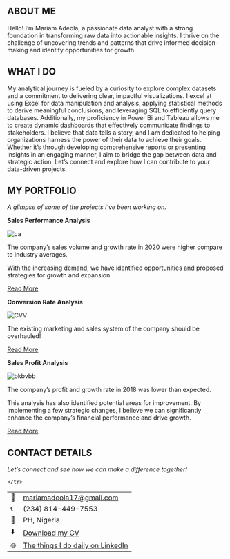 ## ABOUT ME

Hello! I’m Mariam Adeola, a passionate data analyst with a strong foundation in transforming raw data into actionable insights. I thrive on the challenge of uncovering trends and patterns that drive informed decision-making  and identify opportunities for growth.

<!--Mention your top/relevant skills here - core and soft skills-->
## WHAT I DO

My analytical journey is fueled by a curiosity to explore complex datasets and a commitment to delivering clear, impactful visualizations. I excel at using Excel for data manipulation and analysis, applying statistical methods to derive meaningful conclusions, and leveraging SQL to efficiently query databases. Additionally, my proficiency in Power Bi and Tableau allows me to create dynamic dashboards that effectively communicate findings to stakeholders.
I believe that data tells a story, and I am dedicated to helping organizations harness the power of their data to achieve their goals. Whether it’s through developing comprehensive reports or presenting insights in an engaging manner, I aim to bridge the gap between data and strategic action.
Let’s connect and explore how I can contribute to your data-driven projects.


<!--Section 2: List 3-4 key projects-->
## MY PORTFOLIO 

*A glimpse of some of the projects I've been working on.*

**Sales Performance Analysis**

![ca](https://github.com/user-attachments/assets/d418cbb9-85ee-4da2-9db4-86c5cac07a2c)

The company’s sales volume and growth rate in 2020 were higher compare to industry averages.

With the increasing demand, we have identified opportunities and proposed strategies for growth and expansion 

[Read More](assets/Beyond-car-analysis-report.pdf) 

**Conversion Rate Analysis**

![CVV](https://github.com/user-attachments/assets/56599a46-8ac0-44ec-b0e5-ba91b63c4d19)

The existing marketing and sales system of the company should be overhauled!

[Read More](assets/Conversion-rate-analysis-report.pdf)   

**Sales Profit Analysis**

![bkbvbb](https://github.com/user-attachments/assets/f6d50baf-803a-4a37-89d6-53e16d8e3272)

The company’s profit and growth rate in 2018 was lower than expected.

This analysis has also identified potential areas for improvement. By implementing a few strategic changes, I believe we can significantly enhance the company’s financial performance and drive growth. 

[Read More](assets/Ashka-store-sale.pdf)


## CONTACT DETAILS

*Let’s connect and see how we can make a difference together!*
<table>
  <tbody>
    <tr>
      <td>📧</td>
      <td><a href="mailto: mariamadeola17@gmail.com">mariamadeola17@gmail.com</a></td>
    </tr>
    <tr>
      <td>📞</td>
      <td>(234) 814-449-7553</td>
    </tr>
    <tr>
      <td>📍</td>
      <td>PH, Nigeria</td>
    </tr>
    <tr>
      <td>⬇️</td>
      <td><a href="assets/MARIAMABASS-Copy.pdf">Download my CV</a></td>
    </tr>
    <tr>
      <td>🌐</td>
      <td><a href="www.linkedin.com/in/mariam-adeola2025">The things I do daily on LinkedIn</a></td>
    </tr>
    <tr>
     
      
    </tr>
  </tbody>
</table>


